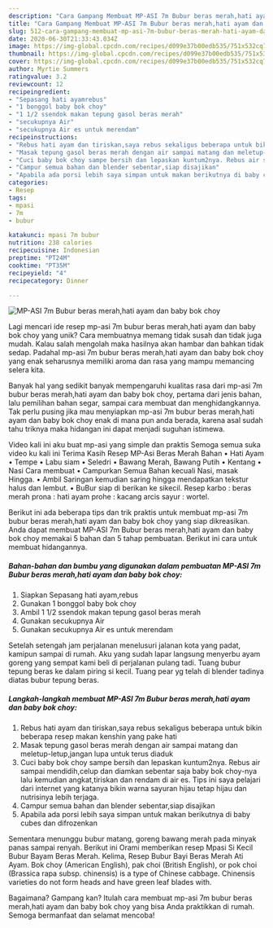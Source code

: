 ```yaml
---
description: "Cara Gampang Membuat MP-ASI 7m Bubur beras merah,hati ayam dan baby bok choy, Bisa Manjain Lidah"
title: "Cara Gampang Membuat MP-ASI 7m Bubur beras merah,hati ayam dan baby bok choy, Bisa Manjain Lidah"
slug: 512-cara-gampang-membuat-mp-asi-7m-bubur-beras-merah-hati-ayam-dan-baby-bok-choy-bisa-manjain-lidah
date: 2020-06-30T21:33:43.034Z
image: https://img-global.cpcdn.com/recipes/d099e37b00edb535/751x532cq70/mp-asi-7m-bubur-beras-merahhati-ayam-dan-baby-bok-choy-foto-resep-utama.jpg
thumbnail: https://img-global.cpcdn.com/recipes/d099e37b00edb535/751x532cq70/mp-asi-7m-bubur-beras-merahhati-ayam-dan-baby-bok-choy-foto-resep-utama.jpg
cover: https://img-global.cpcdn.com/recipes/d099e37b00edb535/751x532cq70/mp-asi-7m-bubur-beras-merahhati-ayam-dan-baby-bok-choy-foto-resep-utama.jpg
author: Myrtie Summers
ratingvalue: 3.2
reviewcount: 12
recipeingredient:
- "Sepasang hati ayamrebus"
- "1 bonggol baby bok choy"
- "1 1/2 ssendok makan tepung gasol beras merah"
- "secukupnya Air"
- "secukupnya Air es untuk merendam"
recipeinstructions:
- "Rebus hati ayam dan tiriskan,saya rebus sekaligus beberapa untuk bikin beberapa resep makan kenshin yang pake hati"
- "Masak tepung gasol beras merah dengan air sampai matang dan meletup-letup,jangan lupa untuk terus diaduk"
- "Cuci baby bok choy sampe bersih dan lepaskan kuntum2nya. Rebus air sampai mendidih,celup dan diamkan sebentar saja baby bok choy-nya lalu kemudian angkat,tiriskan dan rendam di air es. Tips ini saya pelajari dari internet yang katanya bikin warna sayuran hijau tetap hijau dan nutrisinya lebih terjaga."
- "Campur semua bahan dan blender sebentar,siap disajikan"
- "Apabila ada porsi lebih saya simpan untuk makan berikutnya di baby cubes dan difrozenkan"
categories:
- Resep
tags:
- mpasi
- 7m
- bubur

katakunci: mpasi 7m bubur 
nutrition: 238 calories
recipecuisine: Indonesian
preptime: "PT24M"
cooktime: "PT35M"
recipeyield: "4"
recipecategory: Dinner

---
```



![MP-ASI 7m Bubur beras merah,hati ayam dan baby bok choy](https://img-global.cpcdn.com/recipes/d099e37b00edb535/751x532cq70/mp-asi-7m-bubur-beras-merahhati-ayam-dan-baby-bok-choy-foto-resep-utama.jpg)

Lagi mencari ide resep mp-asi 7m bubur beras merah,hati ayam dan baby bok choy yang unik? Cara membuatnya memang tidak susah dan tidak juga mudah. Kalau salah mengolah maka hasilnya akan hambar dan bahkan tidak sedap. Padahal mp-asi 7m bubur beras merah,hati ayam dan baby bok choy yang enak seharusnya memiliki aroma dan rasa yang mampu memancing selera kita.

Banyak hal yang sedikit banyak mempengaruhi kualitas rasa dari mp-asi 7m bubur beras merah,hati ayam dan baby bok choy, pertama dari jenis bahan, lalu pemilihan bahan segar, sampai cara membuat dan menghidangkannya. Tak perlu pusing jika mau menyiapkan mp-asi 7m bubur beras merah,hati ayam dan baby bok choy enak di mana pun anda berada, karena asal sudah tahu triknya maka hidangan ini dapat menjadi suguhan istimewa.

Video kali ini aku buat mp-asi yang simple dan praktis Semoga semua suka video ku kali ini Terima Kasih Resep MP-Asi Beras Merah Bahan • Hati Ayam • Tempe • Labu siam • Seledri • Bawang Merah, Bawang Putih • Kentang • Nasi Cara membuat • Campurkan Semua Bahan kecuali Nasi, masak Hingga. • Ambil Saringan kemudian saring hingga mendapatkan tekstur halus dan lembut. • BuBur siap di berikan ke sikecil. Resep karbo : beras merah prona : hati ayam prohe : kacang arcis sayur : wortel.


Berikut ini ada beberapa tips dan trik praktis untuk membuat mp-asi 7m bubur beras merah,hati ayam dan baby bok choy yang siap dikreasikan. Anda dapat membuat MP-ASI 7m Bubur beras merah,hati ayam dan baby bok choy memakai 5 bahan dan 5 tahap pembuatan. Berikut ini cara untuk membuat hidangannya.

<!--inarticleads1-->

##### Bahan-bahan dan bumbu yang digunakan dalam pembuatan MP-ASI 7m Bubur beras merah,hati ayam dan baby bok choy:

1. Siapkan Sepasang hati ayam,rebus
1. Gunakan 1 bonggol baby bok choy
1. Ambil 1 1/2 ssendok makan tepung gasol beras merah
1. Gunakan secukupnya Air
1. Gunakan secukupnya Air es untuk merendam


Setelah setengah jam perjalanan menelusuri jalanan kota yang padat, kamipun sampai di rumah. Aku yang sudah lapar langsung menyerbu ayam goreng yang sempat kami beli di perjalanan pulang tadi. Tuang bubur tepung beras ke dalam piring si kecil. Tuang pear yg telah di blender tadinya diatas bubur tepung beras. 

<!--inarticleads2-->

##### Langkah-langkah membuat MP-ASI 7m Bubur beras merah,hati ayam dan baby bok choy:

1. Rebus hati ayam dan tiriskan,saya rebus sekaligus beberapa untuk bikin beberapa resep makan kenshin yang pake hati
1. Masak tepung gasol beras merah dengan air sampai matang dan meletup-letup,jangan lupa untuk terus diaduk
1. Cuci baby bok choy sampe bersih dan lepaskan kuntum2nya. Rebus air sampai mendidih,celup dan diamkan sebentar saja baby bok choy-nya lalu kemudian angkat,tiriskan dan rendam di air es. Tips ini saya pelajari dari internet yang katanya bikin warna sayuran hijau tetap hijau dan nutrisinya lebih terjaga.
1. Campur semua bahan dan blender sebentar,siap disajikan
1. Apabila ada porsi lebih saya simpan untuk makan berikutnya di baby cubes dan difrozenkan


Sementara menunggu bubur matang, goreng bawang merah pada minyak panas sampai renyah. Berikut ini Orami memberikan resep Mpasi Si Kecil Bubur Bayam Beras Merah. Kelima, Resep Bubur Bayi Beras Merah Ati Ayam. Bok choy (American English), pak choi (British English), or pok choi (Brassica rapa subsp. chinensis) is a type of Chinese cabbage. Chinensis varieties do not form heads and have green leaf blades with. 

Bagaimana? Gampang kan? Itulah cara membuat mp-asi 7m bubur beras merah,hati ayam dan baby bok choy yang bisa Anda praktikkan di rumah. Semoga bermanfaat dan selamat mencoba!
